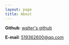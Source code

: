 ```yaml
---
layout: page
title: About
---
```


**Github**: [walter's github](https://github.com/walterzhaoJR)

**E-mail**: 519362600@qq.com